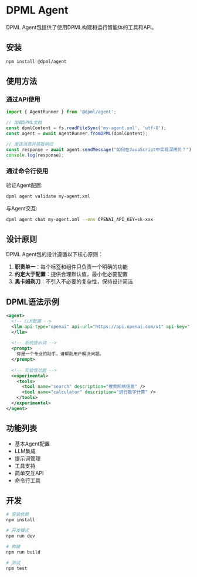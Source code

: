 # DPML Agent

DPML Agent包提供了使用DPML构建和运行智能体的工具和API。

## 安装

```bash
npm install @dpml/agent
```

## 使用方法

### 通过API使用

```typescript
import { AgentRunner } from '@dpml/agent';

// 加载DPML文档
const dpmlContent = fs.readFileSync('my-agent.xml', 'utf-8');
const agent = await AgentRunner.fromDPML(dpmlContent);

// 发送消息并获取响应
const response = await agent.sendMessage("如何在JavaScript中实现深拷贝？");
console.log(response);
```

### 通过命令行使用

验证Agent配置:

```bash
dpml agent validate my-agent.xml
```

与Agent交互:

```bash
dpml agent chat my-agent.xml --env OPENAI_API_KEY=sk-xxx
```

## 设计原则

DPML Agent包的设计遵循以下核心原则：

1. **职责单一**：每个标签和组件只负责一个明确的功能
2. **约定大于配置**：提供合理默认值，最小化必要配置
3. **奥卡姆剃刀**：不引入不必要的复杂性，保持设计简洁

## DPML语法示例

```xml
<agent>
  <!-- LLM配置 -->
  <llm api-type="openai" api-url="https://api.openai.com/v1" api-key="..." model="gpt-4-turbo">
  </llm>
  
  <!-- 系统提示词 -->
  <prompt>
    你是一个专业的助手，请帮助用户解决问题。
  </prompt>
  
  <!-- 实验性功能 -->
  <experimental>
    <tools>
      <tool name="search" description="搜索网络信息" />
      <tool name="calculator" description="进行数学计算" />
    </tools>
  </experimental>
</agent>
```

## 功能列表

- 基本Agent配置
- LLM集成
- 提示词管理
- 工具支持
- 简单交互API
- 命令行工具

## 开发

```bash
# 安装依赖
npm install

# 开发模式
npm run dev

# 构建
npm run build

# 测试
npm test
```

